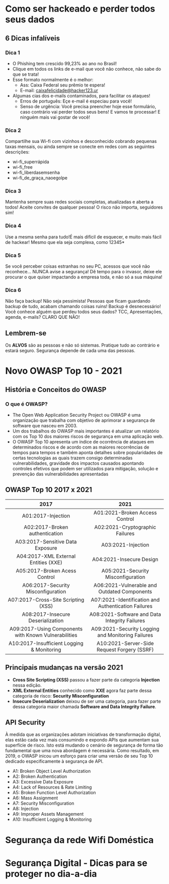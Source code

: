 # Como ser hackeado e perder todos seus dados
## 6 Dicas infalíveis
### Dica 1
- O Phishing tem crescido 99,23% ao ano no Brasil!
- Clique em todos os links de e-mail que você não conhece, não sabe do que se trata!
- Esse formato normalmente é o melhor:
    - Ass: Caixa Federal seu prêmio te espera!
    - E-mail: caixafelicidade@hacker123.ur
- Algumas cias dos e-mails contaminados, para facilitar os ataques!
    - Erros de português: Eçe e-mail é especiau para você!
    - Senso de urgência: Você precisa preencher hoje esse formulário, caso contrário vai perder todos seus bens! E vamos te processar! E ninguém mais vai gostar de você!
### Dica 2
Compartilhe sua Wi-fi com vizinhos e desconhecido cobrando pequenas taxas mensais, ou ainda sempre se conecte em redes com as seguintes descrições:
- wi-fi_superrápida
- wi-fi_free
- wi-fi_liberdasemsenha
- wi-fi_de_graça_naoegolpe
### Dica 3
Mantenha sempre suas redes sociais completas, atualizadas e aberta a todos! Aceite convites de qualquer pessoa! O risco não importa, seguidores sim!
### Dica 4
Use a mesma senha para tudo!É mais difícil de esquecer, e muito mais fácil de hackear! Mesmo que ela seja complexa, como 12345*
### Dica 5
Se você perceber coisas estranhas no seu PC, acessos que você não reconhece... NUNCA avise a segurança! Dê tempo para o invasor, deixe ele procurar o que quiser impactando a empresa toda, e não só a sua máquina!
### Dica 6
Não faça backup! Não seja pessimista! Pessoas que ficam guardando backup de tudo, acabam chamando coisas ruins! Backup é desnecessário! Você conhece alguém que perdeu todos seus dados? TCC, Apresentações, agenda, e-mails? CLARO QUE NÃO!
## Lembrem-se
Os **ALVOS** são as pessoas e não só sistemas.
Pratique tudo ao contrário e estará seguro. Segurança depende de cada uma das pessoas.
# Novo OWASP Top 10 - 2021
## História e Conceitos do OWASP
### O que é OWASP? 
- The Open Web Application Security Project ou OWASP é uma organização que trabalha com objetivo de aprimorar a segurança de software que nasceu em 2003.
- Um dos trabalhos do OWASP mais importantes é atualizar um relatório com os Top 10 dos maiores riscos de segurança em uma aplicação web.
- O OWASP Top 10 apresenta um índice de ocorrência de ataques em determinados riscos e de acordo com as maiores recorrências de tempos para tempos e também aponta detalhes sobre popularidades de certas tecnologias as quais trazem consigo determinadas vulnerabilidades, gravidade dos impactos causados apontando controles efetivos que podem ser utilizados para mitigação, solução e prevenção das vulnerabilidades apresentadas
## OWASP Top 10 2017 x 2021
| 2017 | 2021 |
|:----------:|:-------------:|
| A01:2017-Injection | A01:2021-Broken Access Control |
| A02:2017-Broken authentication | A02:2021-Cryptographic Failures |
| A03:2017-Sensitive Data Exposure | A03:2021-Injection |
| A04:2017-XML External Entities (XXE) | A04:2021-Insecure Design |
| A05:2017-Broken Acess Control | A05:2021-Security Misconfiguration |
| A06:2017-Security Misconfiguration | A06:2021-Vulnerable and Outdated Components |
| A07:2017-Cross-Site Scripting (XSS) | A07:2021-Identification and Authentication Failures |
| A08:2017-Insecure Deserialization | A08:2021-Software and Data Integrity Failures |
| A09:2017-Using Components with Known Vulnerabilities | A09:2021-Security Logging and Monitoring Failures |
| A10:2017-Insufficient Logging & Monitoring | A10:2021-Server-Side Request Forgery (SSRF) |
## Principais mudanças na versão 2021
- **Cross Site Scripting (XSS)** passou a fazer parte da categoria **Injection** nessa edição.
- **XML External Entities** conhecido como **XXE** agora faz parte dessa categoria de risco: **Security Misconfiguration**
- **Insecure Deserialization** deixou de ser uma categoria, para fazer parte dessa categoria maior chamada **Software and Data Integrity Failure**.
## API Security
À medida que as organizações adotam iniciativas de transformação digital, elas estão cada vez mais consumindo e expondo APIs que aumentam sua superfície de risco. Isto está mudando o cenário de segurança de forma tão fundamental que uma nova abordagem é necessária. Como resultado, em 2019, o OWASP inicou um esforço para criar uma versão de seu Top 10 dedicado especificamente à segurança de API.
- A1: Broken Object Level Authorization
- A2: Broken Authentication
- A3: Excessive Data Exposure
- A4: Lack of Resources & Rate Limiting
- A5: Broken Function Level Authorization
- A6: Mass Assignment
- A7: Security Misconfiguration
- A8: Injection
- A9: Improper Assets Management
- A10: Insufficient Logging & Monitoring
# Segurança da rede Wifi Doméstica
##
# Segurança Digital - Dicas para se proteger no dia-a-dia